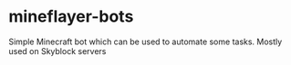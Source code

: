 # mineflayer-bots
Simple Minecraft bot which can be used to automate some tasks. Mostly used on Skyblock servers
